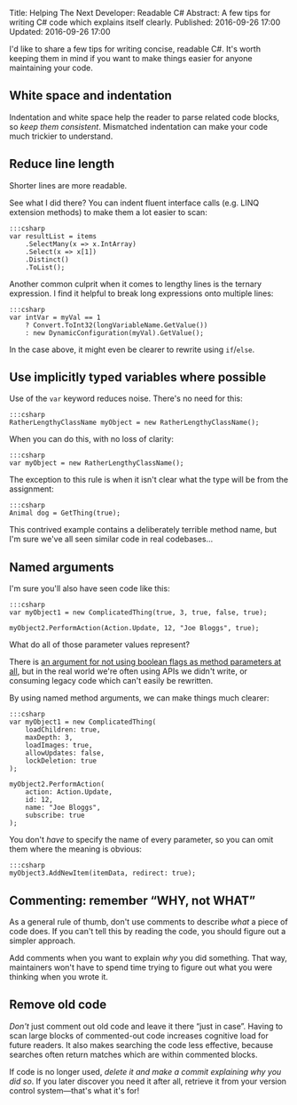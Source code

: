 Title: Helping The Next Developer: Readable C#
Abstract: A few tips for writing C# code which explains itself clearly.
Published: 2016-09-26 17:00
Updated: 2016-09-26 17:00

I'd like to share a few tips for writing concise, readable C#. It's worth keeping them in mind if you want to make things easier for anyone maintaining your code.

## White space and indentation

Indentation and white space help the reader to parse related code blocks, so *keep them consistent*. Mismatched indentation can make your code much trickier to understand.

## Reduce line length

Shorter lines are more readable.

See what I did there? You can indent fluent interface calls (e.g. LINQ extension methods) to make them a lot easier to scan:

    :::csharp
    var resultList = items
        .SelectMany(x => x.IntArray)
        .Select(x => x[1])
        .Distinct()
        .ToList();

Another common culprit when it comes to lengthy lines is the ternary expression. I find it helpful to break long expressions onto multiple lines:

    :::csharp
    var intVar = myVal == 1
        ? Convert.ToInt32(longVariableName.GetValue())
        : new DynamicConfiguration(myVal).GetValue();

In the case above, it might even be clearer to rewrite using `if`/`else`.

## Use implicitly typed variables where possible

Use of the `var` keyword reduces noise. There's no need for this:

    :::csharp
    RatherLengthyClassName myObject = new RatherLengthyClassName();

When you can do this, with no loss of clarity:

    :::csharp
    var myObject = new RatherLengthyClassName();

The exception to this rule is when it isn't clear what the type will be from the assignment:

    :::csharp
    Animal dog = GetThing(true);

This contrived example contains a deliberately terrible method name, but I'm sure we've all seen similar code in real codebases…

## Named arguments

I'm sure you'll also have seen code like this:

    :::csharp
    var myObject1 = new ComplicatedThing(true, 3, true, false, true);

    myObject2.PerformAction(Action.Update, 12, "Joe Bloggs", true);

What do all of those parameter values represent?

There is [an argument for not using boolean flags as method parameters at all](https://medium.com/@amlcurran/clean-code-the-curse-of-a-boolean-parameter-c237a830b7a3), but in the real world we're often using APIs we didn't write, or consuming legacy code which can't easily be rewritten.

By using named method arguments, we can make things much clearer:

    :::csharp
    var myObject1 = new ComplicatedThing(
        loadChildren: true,
        maxDepth: 3,
        loadImages: true,
        allowUpdates: false,
        lockDeletion: true
    );

    myObject2.PerformAction(
        action: Action.Update,
        id: 12,
        name: "Joe Bloggs",
        subscribe: true
    );

You don't *have* to specify the name of every parameter, so you can omit them where the meaning is obvious:

    :::csharp
    myObject3.AddNewItem(itemData, redirect: true);

## Commenting: remember “WHY, not WHAT”

As a general rule of thumb, don't use comments to describe *what* a piece of code does. If you can't tell this by reading the code, you should figure out a simpler approach.

Add comments when you want to explain *why* you did something. That way, maintainers won't have to spend time trying to figure out what you were thinking when you wrote it.

## Remove old code

*Don't* just comment out old code and leave it there “just in case”. Having to scan large blocks of commented-out code increases cognitive load for future readers. It also makes searching the code less effective, because searches often return matches which are within commented blocks.

If code is no longer used, *delete it and make a commit explaining why you did so*. If you later discover you need it after all, retrieve it from your version control system—that's what it's for!
